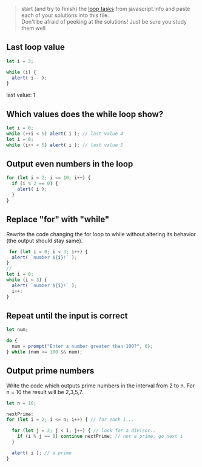> start (and try to finish) the [loop tasks](https://javascript.info/while-for) from javascript.info and paste each of your solutions into this file.  
> Don't be afraid of peeking at the solutions!  Just be sure you study them well

## Last loop value
```js
let i = 3;

while (i) {
  alert( i-- );
}
```
last value: 1

## Which values does the while loop show?
```js
let i = 0;
while (++i < 5) alert( i ); // last value 4
let i = 0;
while (i++ < 5) alert( i ); // last value 5
```

##  Output even numbers in the loop
```js
for (let i = 2; i <= 10; i++) {
  if (i % 2 == 0) {
    alert( i );
  }
}
```

## Replace "for" with "while"
Rewrite the code changing the for loop to while without altering its behavior (the output should stay same).
```js
 for (let i = 0; i < 3; i++) {
  alert( `number ${i}!` );
}
//
let i = 0;
while (i < 3) {
  alert( `number ${i}!` );
  i++;
}
```

## Repeat until the input is correct
```js
let num;

do {
  num = prompt("Enter a number greater than 100?", 0);
} while (num <= 100 && num);
```

## Output prime numbers
Write the code which outputs prime numbers in the interval from 2 to n.
For n = 10 the result will be 2,3,5,7.
```js
let n = 10;

nextPrime:
for (let i = 2; i <= n; i++) { // for each i...

  for (let j = 2; j < i; j++) { // look for a divisor..
    if (i % j == 0) continue nextPrime; // not a prime, go next i
  }

  alert( i ); // a prime
}
```


